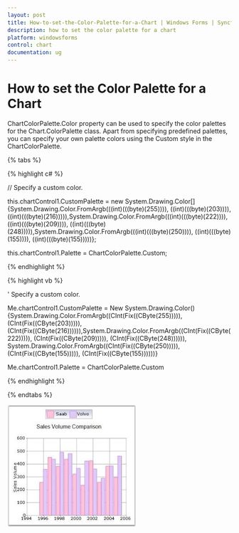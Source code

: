 ```yaml
---
layout: post
title: How-to-set-the-Color-Palette-for-a-Chart | Windows Forms | Syncfusion
description: how to set the color palette for a chart
platform: windowsforms
control: chart
documentation: ug
---
```


# How to set the Color Palette for a Chart

ChartColorPalette.Color property can be used to specify the color palettes for the Chart.ColorPalette class. Apart from specifying predefined palettes, you can specify your own palette colors using the Custom style in the ChartColorPalette.

{% tabs %}

{% highlight c# %}

// Specify a custom color.

this.chartControl1.CustomPalette = new System.Drawing.Color[] {System.Drawing.Color.FromArgb(((int)(((byte)(255)))), ((int)(((byte)(203)))), ((int)(((byte)(216))))),System.Drawing.Color.FromArgb(((int)(((byte)(222)))), ((int)(((byte)(209)))), ((int)(((byte)(248))))),System.Drawing.Color.FromArgb(((int)(((byte)(250)))), ((int)(((byte)(155)))), ((int)(((byte)(155)))))};

this.chartControl1.Palette = ChartColorPalette.Custom;

{% endhighlight %}

{% highlight vb %}

' Specify a custom color.

Me.chartControl1.CustomPalette = New System.Drawing.Color() {System.Drawing.Color.FromArgb((CInt(Fix((CByte(255))))), (CInt(Fix((CByte(203))))), (CInt(Fix((CByte(216)))))),System.Drawing.Color.FromArgb((CInt(Fix((CByte(222))))), (CInt(Fix((CByte(209))))), (CInt(Fix((CByte(248)))))), System.Drawing.Color.FromArgb((CInt(Fix((CByte(250))))), (CInt(Fix((CByte(155))))), (CInt(Fix((CByte(155))))))}

Me.chartControl1.Palette = ChartColorPalette.Custom

{% endhighlight %}

{% endtabs %}

![](How-to-set-the-Color-Palette-for-a-Chart_images/How-to-set-the-Color-Palette-for-a-Chart_img1.jpeg)


